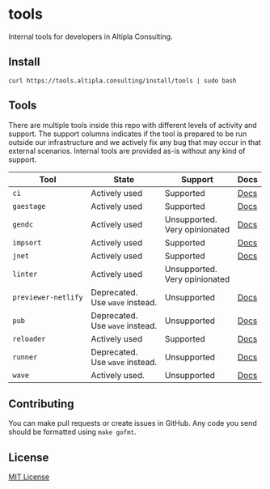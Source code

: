 
# tools

Internal tools for developers in Altipla Consulting.


## Install

```shell
curl https://tools.altipla.consulting/install/tools | sudo bash
```

## Tools

There are multiple tools inside this repo with different levels of activity and support. The support columns indicates if the tool is prepared to be run outside our infrastructure and we actively fix any bug that may occur in that external scenarios. Internal tools are provided as-is without any kind of support.

| Tool | State | Support | Docs |
|------|-------|---------|------|
| `ci` | Actively used | Supported | [Docs](./cmd/ci/README.md) |
| `gaestage` | Actively used | Supported | [Docs](./cmd/gaestage/README.md) |
| `gendc` | Actively used | Unsupported.<br>Very opinionated | [Docs](./cmd/gendc/README.md) |
| `impsort` | Actively used | Supported | [Docs](./cmd/impsort/README.md) |
| `jnet` | Actively used | Supported | [Docs](./cmd/jnet/README.md) |
| `linter` | Actively used | Unsupported.<br>Very opinionated | |
| `previewer-netlify` | Deprecated.<br>Use `wave` instead. | Unsupported | [Docs](./cmd/previewer/README.md) |
| `pub` | Deprecated.<br>Use `wave` instead. | Unsupported | [Docs](./cmd/pub/README.md) |
| `reloader` | Actively used | Supported | [Docs](./cmd/reloader/README.md) |
| `runner` | Deprecated.<br>Use `wave` instead. | Unsupported | [Docs](./cmd/runner/README.md) |
| `wave` | Actively used. | Unsupported | [Docs](./cmd/wave/README.md) |


## Contributing

You can make pull requests or create issues in GitHub. Any code you send should be formatted using `make gofmt`.


## License

[MIT License](LICENSE)
